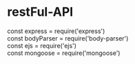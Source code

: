 # restFul-API



const express = require('express') <br>
const bodyParser = require('body-parser') <br>
const ejs = require('ejs') <br>
const mongoose = require('mongoose') <br>
